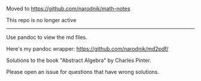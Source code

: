 Moved to https://github.com/narodnik/math-notes

This repo is no longer active

---

Use pandoc to view the md files.

Here's my pandoc wrapper: https://github.com/narodnik/md2pdf/

Solutions to the book "Abstract Algebra" by Charles Pinter.

Please open an issue for questions that have wrong solutions.
